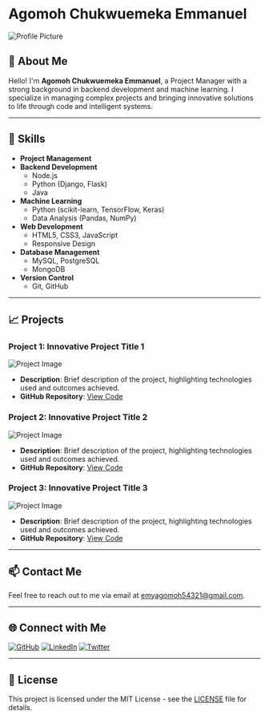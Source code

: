 # Agomoh Chukwuemeka Emmanuel

![Profile Picture](https://avatars.githubusercontent.com/u/113604626?v=4) <!-- Replace with your GitHub profile picture URL -->

## 🌟 About Me

Hello! I'm **Agomoh Chukwuemeka Emmanuel**, a Project Manager with a strong background in backend development and machine learning. I specialize in managing complex projects and bringing innovative solutions to life through code and intelligent systems.

---

## 💼 Skills

- **Project Management**
- **Backend Development**
  - Node.js
  - Python (Django, Flask)
  - Java
- **Machine Learning**
  - Python (scikit-learn, TensorFlow, Keras)
  - Data Analysis (Pandas, NumPy)
- **Web Development**
  - HTML5, CSS3, JavaScript
  - Responsive Design
- **Database Management**
  - MySQL, PostgreSQL
  - MongoDB
- **Version Control**
  - Git, GitHub

---

## 📈 Projects

### Project 1: Innovative Project Title 1
![Project Image](assets/image1.jpg)
- **Description**: Brief description of the project, highlighting technologies used and outcomes achieved.
- **GitHub Repository**: [View Code](https://github.com/yourusername/project1)

### Project 2: Innovative Project Title 2
![Project Image](assets/image2.jpg)
- **Description**: Brief description of the project, highlighting technologies used and outcomes achieved.
- **GitHub Repository**: [View Code](https://github.com/yourusername/project2)

### Project 3: Innovative Project Title 3
![Project Image](assets/image3.jpg)
- **Description**: Brief description of the project, highlighting technologies used and outcomes achieved.
- **GitHub Repository**: [View Code](https://github.com/yourusername/project3)

---

## 📫 Contact Me

Feel free to reach out to me via email at [emyagomoh54321@gmail.com](mailto:emyagomoh54321@gmail.com).

---

## 🌐 Connect with Me

[![GitHub](https://img.shields.io/badge/GitHub-000?style=for-the-badge&logo=github&logoColor=white)](https://github.com/Agomzyemeka)
[![LinkedIn](https://img.shields.io/badge/LinkedIn-0077B5?style=for-the-badge&logo=linkedin&logoColor=white)](https://www.linkedin.com/in/chukwuemeka-agomoh-68726524b/)
[![Twitter](https://img.shields.io/badge/Twitter-1DA1F2?style=for-the-badge&logo=twitter&logoColor=white)](https://twitter.com/yourusername)

---

## 📝 License

This project is licensed under the MIT License - see the [LICENSE](LICENSE) file for details.
